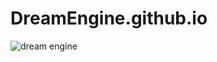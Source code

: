 # DreamEngine.github.io
![dream engine](https://user-images.githubusercontent.com/84751545/195837483-aea5885e-4d92-435c-b971-255a172c996e.png)
